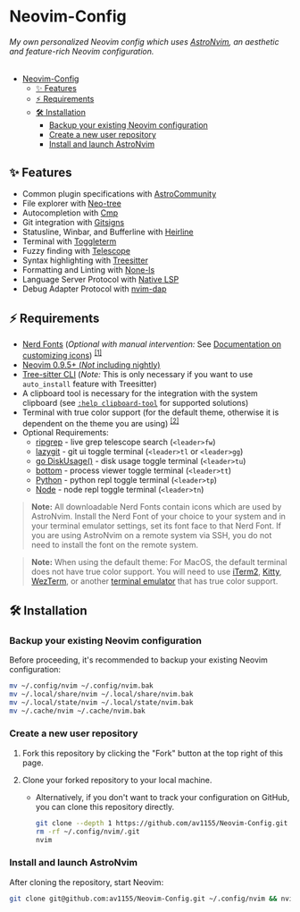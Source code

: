 # Neovim-Config

###### My own personalized Neovim config which uses [AstroNvim](https://github.com/AstroNvim/AstroNvim), an aesthetic and feature-rich Neovim configuration.

<!--toc:start-->

-   [Neovim-Config](#neovim-config)
    -   [✨ Features](#features)
    -   [⚡ Requirements](#requirements)
    -   [🛠️ Installation](#🛠️-installation)
        -   [Backup your existing Neovim configuration](#backup-your-existing-neovim-configuration)
        -   [Create a new user repository](#create-a-new-user-repository)
        -   [Install and launch AstroNvim](#install-and-launch-astronvim)
        <!--toc:end-->

## ✨ Features

-   Common plugin specifications with [AstroCommunity](https://github.com/AstroNvim/astrocommunity)
-   File explorer with [Neo-tree](https://github.com/nvim-neo-tree/neo-tree.nvim)
-   Autocompletion with [Cmp](https://github.com/hrsh7th/nvim-cmp)
-   Git integration with [Gitsigns](https://github.com/lewis6991/gitsigns.nvim)
-   Statusline, Winbar, and Bufferline with [Heirline](https://github.com/rebelot/heirline.nvim)
-   Terminal with [Toggleterm](https://github.com/akinsho/toggleterm.nvim)
-   Fuzzy finding with [Telescope](https://github.com/nvim-telescope/telescope.nvim)
-   Syntax highlighting with [Treesitter](https://github.com/nvim-treesitter/nvim-treesitter)
-   Formatting and Linting with [None-ls](https://github.com/nvimtools/none-ls.nvim)
-   Language Server Protocol with [Native LSP](https://github.com/neovim/nvim-lspconfig)
-   Debug Adapter Protocol with [nvim-dap](https://github.com/mfussenegger/nvim-dap)

## ⚡ Requirements

-   [Nerd Fonts](https://www.nerdfonts.com/font-downloads) (_Optional with manual intervention:_ See [Documentation on customizing icons](https://docs.astronvim.com/Recipes/icons)) <sup>[[1]](#1)</sup>
-   [Neovim 0.9.5+ (_Not_ including nightly)](https://github.com/neovim/neovim/releases/tag/stable)
-   [Tree-sitter CLI](https://github.com/tree-sitter/tree-sitter/blob/master/cli/README.md) (_Note:_ This is only necessary if you want to use `auto_install` feature with Treesitter)
-   A clipboard tool is necessary for the integration with the system clipboard (see [`:help clipboard-tool`](https://neovim.io/doc/user/provider.html#clipboard-tool) for supported solutions)
-   Terminal with true color support (for the default theme, otherwise it is dependent on the theme you are using) <sup>[[2]](#2)</sup>
-   Optional Requirements:
    -   [ripgrep](https://github.com/BurntSushi/ripgrep) - live grep telescope search (`<leader>fw`)
    -   [lazygit](https://github.com/jesseduffield/lazygit) - git ui toggle terminal (`<leader>tl` or `<leader>gg`)
    -   [go DiskUsage()](https://github.com/dundee/gdu) - disk usage toggle terminal (`<leader>tu`)
    -   [bottom](https://github.com/ClementTsang/bottom) - process viewer toggle terminal (`<leader>tt`)
    -   [Python](https://www.python.org/) - python repl toggle terminal (`<leader>tp`)
    -   [Node](https://nodejs.org/en/) - node repl toggle terminal (`<leader>tn`)

> **Note:** All downloadable Nerd Fonts contain icons which are used by AstroNvim. Install the Nerd Font of your choice to your system and in your terminal emulator settings, set its font face to that Nerd Font. If you are using AstroNvim on a remote system via SSH, you do not need to install the font on the remote system.

> **Note:** When using the default theme: For MacOS, the default terminal does not have true color support. You will need to use [iTerm2](https://iterm2.com/), [Kitty](https://sw.kovidgoyal.net/kitty/), [WezTerm](https://wezfurlong.org/wezterm/), or another [terminal emulator](https://github.com/termstandard/colors?tab=readme-ov-file#truecolor-support-in-output-devices) that has true color support.

## 🛠️ Installation

### Backup your existing Neovim configuration

Before proceeding, it's recommended to backup your existing Neovim configuration:

```bash
mv ~/.config/nvim ~/.config/nvim.bak
mv ~/.local/share/nvim ~/.local/share/nvim.bak
mv ~/.local/state/nvim ~/.local/state/nvim.bak
mv ~/.cache/nvim ~/.cache/nvim.bak
```

### Create a new user repository

1. Fork this repository by clicking the "Fork" button at the top right of this page.
2. Clone your forked repository to your local machine.

    - Alternatively, if you don't want to track your configuration on GitHub, you can clone this repository directly.

        ```bash
        git clone --depth 1 https://github.com/av1155/Neovim-Config.git ~/.config/nvim
        rm -rf ~/.config/nvim/.git
        nvim
        ```

### Install and launch AstroNvim

After cloning the repository, start Neovim:

```bash
git clone git@github.com:av1155/Neovim-Config.git ~/.config/nvim && nvim
```
